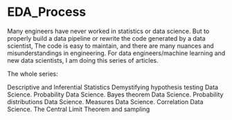 # EDA_Process

Many engineers have never worked in statistics or data science.
But to properly build a data pipeline or rewrite the code generated by a data scientist,
The code is easy to maintain, and there are many nuances and misunderstandings in engineering.
For data engineers/machine learning and new data scientists, I am doing this series of articles. 

The whole series:

Descriptive and Inferential Statistics
Demystifying hypothesis testing
Data Science. Probability
Data Science. Bayes theorem
Data Science. Probability distributions
Data Science. Measures
Data Science. Correlation
Data Science. The Central Limit Theorem and sampling


